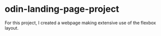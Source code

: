 # odin-landing-page-project

For this project, I created a webpage making extensive use of the flexbox layout.

